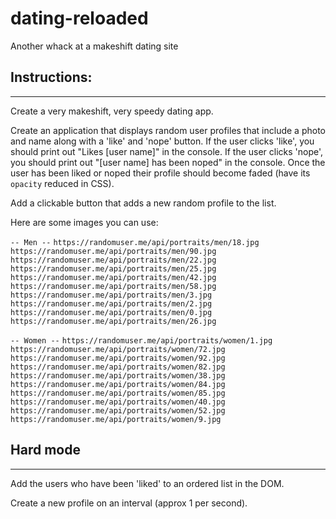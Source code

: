 # dating-reloaded
Another whack at a makeshift dating site

## Instructions:
---
Create a very makeshift, very speedy dating app.

Create an application that displays random user profiles that include a photo and name along with a 'like' and 'nope' button. If the user clicks 'like', you should print out "Likes [user name]" in the console. If the user clicks 'nope', you should print out "[user name] has been noped" in the console. Once the user has been liked or noped their profile should become faded (have its `opacity` reduced in CSS).

Add a clickable button that adds a new random profile to the list.

Here are some images you can use:

`-- Men --`
`https://randomuser.me/api/portraits/men/18.jpg
https://randomuser.me/api/portraits/men/90.jpg
https://randomuser.me/api/portraits/men/22.jpg
https://randomuser.me/api/portraits/men/25.jpg
https://randomuser.me/api/portraits/men/42.jpg
https://randomuser.me/api/portraits/men/58.jpg
https://randomuser.me/api/portraits/men/3.jpg
https://randomuser.me/api/portraits/men/2.jpg
https://randomuser.me/api/portraits/men/0.jpg
https://randomuser.me/api/portraits/men/26.jpg`

`-- Women --`
`https://randomuser.me/api/portraits/women/1.jpg
https://randomuser.me/api/portraits/women/72.jpg
https://randomuser.me/api/portraits/women/92.jpg
https://randomuser.me/api/portraits/women/82.jpg
https://randomuser.me/api/portraits/women/38.jpg
https://randomuser.me/api/portraits/women/84.jpg
https://randomuser.me/api/portraits/women/85.jpg
https://randomuser.me/api/portraits/women/40.jpg
https://randomuser.me/api/portraits/women/52.jpg
https://randomuser.me/api/portraits/women/9.jpg`


## Hard mode
---
Add the users who have been 'liked' to an ordered list in the DOM.

Create a new profile on an interval (approx 1 per second).
